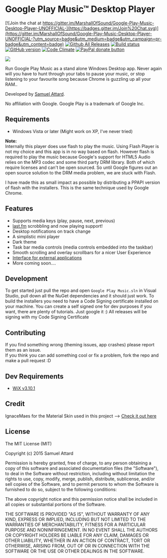 Google Play Music™ Desktop Player
=========================

[![Join the chat at https://gitter.im/MarshallOfSound/Google-Play-Music-Desktop-Player-UNOFFICIAL-](https://badges.gitter.im/Join%20Chat.svg)](https://gitter.im/MarshallOfSound/Google-Play-Music-Desktop-Player-UNOFFICIAL-?utm_source=badge&utm_medium=badge&utm_campaign=pr-badge&utm_content=badge)
[![Github All Releases](https://img.shields.io/github/downloads/MarshallOfSound/Google-Play-Music-Desktop-Player-UNOFFICIAL-/total.svg)]()
[![Build status](https://ci.appveyor.com/api/projects/status/clg5vclqyltff7hg/branch/master?svg=true)](https://ci.appveyor.com/project/MarshallOfSound/google-play-music-desktop-player-unofficial/branch/master)
 [![GitHub version](https://badge.fury.io/gh/MarshallOfSound%2FGoogle-Play-Music-Desktop-Player-UNOFFICIAL-.svg)](https://badge.fury.io/gh/MarshallOfSound%2FGoogle-Play-Music-Desktop-Player-UNOFFICIAL-) [![Code Climate](https://codeclimate.com/github/MarshallOfSound/Google-Play-Music-Desktop-Player-UNOFFICIAL-/badges/gpa.svg)](https://codeclimate.com/github/MarshallOfSound/Google-Play-Music-Desktop-Player-UNOFFICIAL-) <a href="https://www.paypal.com/cgi-bin/webscr?cmd=_s-xclick&hosted_button_id=23CZGASL6XMLJ" title="Help me out by donating to this project"><img src="https://img.shields.io/badge/paypal-donate-yellow.svg" alt="PayPal donate button" /></a>  

![](https://www.samuel.ninja/img/gpmdp_screen.gif)

Run Google Play Music as a stand alone Windows Desktop app.  Never again will you have to hunt through your tabs to pause your music, or stop listening to your favourite song because Chrome is guzzling up all your RAM..

Developed by [Samuel Attard][1].

No affiliation with Google. Google Play is a trademark of Google Inc.

[1]: https://www.samuelattard.com

Requirements
------------

* Windows Vista or later (Might work on XP, I've never tried)

**Note:**  
Internally this player does use flash to play the music. Using Flash Player is not my choice and this app is in no way based on flash.  However flash is required to play the music because Google's support for HTML5 Audio relies on the MP3 codec and some third party DRM library.  Both of which require licenses and can't be open sourced.  So until Google figures out an open source solution to the DRM media problem, we are stuck with Flash.

I have made this as small impact as possible by distributing a PPAPI version of flash with the installers.  This is the same technique used by Google Chrome.

Features
--------

* Supports media keys (play, pause, next, previous)
* [last.fm](https://www.last.fm) scrobbling and now playing support!
* Desktop notifications on track change
* A simplistic mini player
* Dark theme
* Task bar media controls (media controls embedded into the taskbar)
* Smooth scrolling and overlay scrollbars for a nicer User Experience
* [Interface for external applications](docs/PlaybackAPI.md)
* More coming soon....

Development
-----------

To get started just pull the repo and open `Google Play Music.sln` in Visual Studio, pull down all the NuGet dependencies and it should just work.
To build the installers you need to have a Code Signing certificate installed on your machine.  You can create a self signed one for dev purposes if you want, there are plenty of tutorials.  Just google it :)
All releases will be signing with my Code Signing Certificate

Contributing
------------

If you find something wrong (theming issues, app crashes) please report them as an issue.  
If you think you can add something cool or fix a problem, fork the repo and make a pull request :D

Dev Requirements
----------------
* [WiX v3.10.1][2]

[2]: https://wix.codeplex.com/releases/view/618180

Credit
-----------

IgnaceMaes for the Material Skin used in this project --> [Check it out here](https://github.com/IgnaceMaes/MaterialSkin)

License
-------

The MIT License (MIT)

Copyright (c) 2015 Samuel Attard

Permission is hereby granted, free of charge, to any person obtaining a copy of
this software and associated documentation files (the "Software"), to deal in
the Software without restriction, including without limitation the rights to
use, copy, modify, merge, publish, distribute, sublicense, and/or sell copies of
the Software, and to permit persons to whom the Software is furnished to do so,
subject to the following conditions:

The above copyright notice and this permission notice shall be included in all
copies or substantial portions of the Software.

THE SOFTWARE IS PROVIDED "AS IS", WITHOUT WARRANTY OF ANY KIND, EXPRESS OR
IMPLIED, INCLUDING BUT NOT LIMITED TO THE WARRANTIES OF MERCHANTABILITY, FITNESS
FOR A PARTICULAR PURPOSE AND NONINFRINGEMENT. IN NO EVENT SHALL THE AUTHORS OR
COPYRIGHT HOLDERS BE LIABLE FOR ANY CLAIM, DAMAGES OR OTHER LIABILITY, WHETHER
IN AN ACTION OF CONTRACT, TORT OR OTHERWISE, ARISING FROM, OUT OF OR IN
CONNECTION WITH THE SOFTWARE OR THE USE OR OTHER DEALINGS IN THE SOFTWARE.
